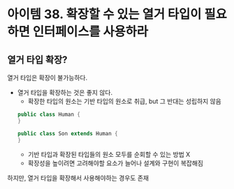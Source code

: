 # 아이템 38. 확장할 수 있는 열거 타입이 필요하면 인터페이스를 사용하라

## 열거 타입 확장?

열거 타입은 확장이 불가능하다.

- 열거 타입을 확장하는 것은 좋지 않다.
  - 확장한 타입의 원소는 기반 타입의 원소로 취급, but 그 반대는 성립하지 않음
  ```java
  public class Human {
  }

  public class Son extends Human {
  }
  ```
  - 기반 타입과 확장된 타입들의 원소 모두를 순회할 수 있는 방법 X
  - 확장성을 높이려면 고려해야할 요소가 늘어나 설계와 구현이 복잡해짐

하지만, 열거 타입을 확장해서 사용해야하는 경우도 존재
